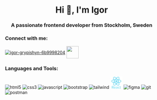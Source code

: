 <h1 align="center">Hi 👋, I'm Igor</h1>
<h3 align="center">A passionate frontend developer from Stockholm, Sweden</h3>

<h3 align="left">Connect with me:</h3>

<p align="left">
<a href="https://linkedin.com/in/igor-grypishyn-6b9998204" target="blank"><img align="center" src="https://raw.githubusercontent.com/rahuldkjain/github-profile-readme-generator/master/src/images/icons/Social/linked-in-alt.svg" alt="igor-grypishyn-6b9998204" height="40" width="40" /></a>
<a href="http://igordev.se/" target="blank"><img align="center" src="https://lh3.googleusercontent.com/pw/AP1GczO1-pFSt32h-5aOMJGEdvV2D0-p6HRn_Ge5cHcrIwyaS-SR0sciXxXPbww6GQisrE_AZVfWV37uYNIGCBbUpLmKff88EncVXeB2luy0v9BOXOM_eGi6JmkqudB-e7OortNhIj9u4znimFAuFeTZeu4pEKG4suiA14OV8g84o4tOndlYj-aTXfXialsma-VISv6gYBnNSUoOJKR5f10iPkBo1HY3sAGwjnjMIxxkzsGWzgLBq-PLUtdJFVkUp2kEYkDRdUPdrm6oAUDt8z2ikJGJwwX3pd3H-0brutqgzYiH9t3xNSle6MWBmFWR0KxblS573aMF9eJlGnnF2o-9rj8Q53bXlmed83vmtxeHMWDsb9FU6a48SaB9-ZsOHfoCDR4NPrMbGjp-3-26F7hgPbHM6vDA4ca-JgALXt1xlce5D14fO_4nL_WWTxFOqjd9vw774a9YBU-e5wVs-9Yph8TH703PV7gOjK3BED7wIUiVPcxy-WL1A3hkQ4yIu9x5wYzOEGtg1Wl2Ion1TJ9BmUChWlWARVVFqyh7nEiqpVkyv1WzkR8r6xvFBFh9JQ2fOR2F6ogAqXgVrkSGDooNwk9uRjz6FcW3QHo1niRXxSJDNViT-PVfiEFWa4d5MeJMMbuhqcINjcE3-gnXqLfo4sX-ZU9Hf-dJQ9EkSH8ikmvl6uXafD6iRpZ3YOv4-CUQiWPI_hJUA08BPbtH2PC_vItF2J6pJpU9FNlnsFg6vxoYZydu8JGPMfYI32F0MuyfftfyAzXri6AD0_tEl_0m7SfnvNJKcz1nb8xla-vrgwUOrrQxkdvpinj-GLIsuxPVhHZDI7m46rbzwdqn6Yp8qUslbzHl7zAaqbhqyVBy26AAldHAbe2viMTTMi-VwHDjxfqq0i7hm_2_ve7Z6b4yBLi3d8zsEVMoMeBeyjPgX-WoLuud9rDYDNGYh3ei2dc=w512-h512-s-no-gm?authuser=0" height="40" width="40" /></a>
</p>

<h3 align="left">Languages and Tools:</h3>

<p align="left">
<img src="https://lh3.googleusercontent.com/pw/AP1GczMSZWytG4gX7KFNL32cKyCCw5WUgOlnOOea1Dt_ADAJAZGqQ2J2bj3mEyI8_jD1eWmcXdQ-PWnYvW5VFp6x9reqb-ZUx8G2rGy5pR2ecIGMesJ-XnQM5iloA49blO-VnTXjy4nw7otV1XwqCbpwGojaQKwpLqsOz6ska3mlVHhs9ZSUxbayBq7KwYyI8mc1qkLf0d8uubiCrX-EA9FlaoNh4V3iwGX6-zM7rZNWoSiTwpom8JY93EhivFhMror2Rt2PWbXD9rnaqXdVluQ7BLDf5mQP5FbF_2ia_SVuLRHr9b1wmCf582gQ31coV0Nua2bEze8vDKcHkL1RlRCtEqQ3o1pTnY5Zf2iXEfBSyJs5uXrKqO0lb6hiyBThBmIuyChrsMT-h-CWG46UBnNev8pIpgcq7SE5kF8QOkLi9d2TIMJ2c6DRNNIkgpTLjyhtlQNDxQl_G3ke_AU3JE8R3A78KW3sjxZntYxzxXFJ2_ASGxgxMudmzr0Vu8QVptz4baEgvNjUn9O13uiFqEDltdOQI_gWni6eGlRd2be1Vp9PfcgN1e02-tmxC7ZC7yoojQVePYidaR0dwn-n51M45tgQ_0hwemGepz20RVmFp9MlEOZnOOO79EAiYMBTSPO4CaE6PCePH8Ubd8IPlvnpdrM1k0nEH9RzAka1Vd4C35-09Wy6p7sHYuP_38TDkVibzu2p_IRCfW7zdph0n7sa3SqmCil1xvFDPYvZByGhb0IOwMQElEGOy5LHMa3PBzO4bg4VzgP6GRyI0baQoT3p1cidjl4yd5zv7xFSC3nDvIGSI0tb32Zg7hIVFdAo8251ZcDgGS_wG5hV7HmdIMsgzzOkFD_NEclPnJ92qzImVnfrlpFJBpHrfMR4Z6mJjL2cgNF_kbdpAlKFI0v161pMQPxHyc3NsD3cr7tjkdaTik5Hgm41vnHQ4VexixT2Zg=w1530-h1530-s-no-gm?authuser=0" alt="html5" width="40" height="40"/>
<img src="https://lh3.googleusercontent.com/pw/AP1GczOL2AeEMINqKxje0u9KOVwxXnbqjYqUf15J7QgR2bt47VcI01VZe1IWI01iPFivK1vGWD7w3wuK5fXIDIwDkVUkIlrGFKS4wpHk2sietfdoLgINQMN7NBkVzcCoUHYwkyUrO97f4lgz2-pQDzcFlDpp7iMfA8gXGLI9mlSs_F7bygzuyCEMxda04u0U9tWE91i5uTYE5B3gUJa9GbKC_Sm8OFhVktkzgTGz98POp133lPxE8OCrkU2g040u1Ow83sQzH3y32oTMa2qu_QUXH0qVu0TzrmT-SX46ilErV4HRO8pqtuWGTBlWa_PyMBT_iAQmyayWjUtsaE0ZKQg2DnuAcKH8B9xVULiYAu0Jf8qNeHNS_9m3VIGrLKsz5fxeROzxHFGBcYoAiTeGpEigD9MnlTp0OIrqXOlxDFTBit0zHXlPkRGAYArO8X0M5uyfbLyCU95WgogYt2w1mCOSHCR8oA769J8WAmIVWXuqnIHKw3QoUkWHPuR7uVUTgP5DNl4Js5ylBq2Q8Zsm_IzEDjEqHZNFhJ8iTF-gGiL1xGAm61GIVH10ee-SZaec--eSZ6ubWnLIO-aObcrUD7NfUi6XhWR4We-meF2MnH4r8tIdzSgr0M4TZxeUMoW2P1xOmFcj4_OG_uerYupO2fUHwHIcoZk_ilrX-yG8mhxc9Bk9dGtvaSCyr8pfX8hPWOHG3n17mYR4kKYXWS_UjM3c1RpBoR4zD5_n6x9iqqXdlFe7xoMxlv4eSUeYp0T8tli33AGwo0gEjZnUcSgr_ompystdE8zlQNhT0cwgi2cVOiheu8y0W-rnhBsRuSGwq60m0EwhyyWYg0xVZfF7Vd3LqyUgm8vK58K-JW40fPn-VVsiTIe_WAzMOs4lLOXBolmCveRsex0fM7jc0GTPeRcW-lnssMiKuesz-AM6Xlmhmy9JVf0ja8YsbAADqrcUXQ=w1530-h1530-s-no-gm?authuser=0" alt="css3" width="40" height="40"/>
<img src="https://lh3.googleusercontent.com/pw/AP1GczNkGYcm9X4EQasjHbI0OO6DXVgvcWmq-ofD_bafpbEv-ZeRn4cOmheYtHCoRiwpQ8gLi7uYkqcyfp1bFobChPjC85ZfUi47uxOFZD96adxIDF8NsVt-uUxF9ylrSh7aeXcI5BfLIS8CJvem7Zwg2zUi9l-YymU3dbkIhS6PkcCaltJwb3-rfwIZZW68lbUcvq99HWoDbtzm2t-A0YoHJnRD-38jddPwM8ijNjFsvFt9WqABbEGTeG9J-9A9khU5e9FceY8Qi2o7z-fUOS7zIcGqxgJ7V-BPS8s1ZItwXqZL0mxYnLxDnIHmK9DFkPhQuuKLp6UsX1RX-rOpEhh-eljghRYrlAgGFO00fMALqgqbETNy3sjhUFToo6m5m6JIj5OOkl3rfdUzEGF8u_gnv4W6QnOOvAoIeu49sFPmyUZ_SrBIQkvYD-rONhO4KmoXo2zyL0EAYVeIL9gRdfa6vzXMzpoolu5FP3ETOog0NuGYg76urYJHkorLPSLM4oRNYjiVDHc6GHJECeVQsA0YYTIdYekdPLrjvTfC9bZtDO5SIfxTp2p85P_2opftgWy1SVT3RK_yCitoXoLxl_O7kV3XuKic6qq97YyqCiPl9RY74sYevj6_dd_UJ0fi8up2nfjers6Y4jiisxgqhk2Ef65XJoASJL7OupC5AtyM3nwGirwZj5dNCvsNpmTbkOs-7bPuLwY7rgU26ItQWcORzv87ZLqW1_M234pLDKB3K9uK5gArwAtT5wCsMAwo7Go3q2UHb2ApINGrYoF3R8Dq-BErktnCHswMIVfyVdpzb_72BkjczNporkRJuOVzZBo9Vy6qJCjkJI-P-tx1RqjiSmnXSPoxFwvW4JC91Lz4P9g8bZXeqr5sv7iPYtOEnKNZAQ27bTRgr7IRIL95sfqX1wWts_VH5BEe5lLL75lSOP6vduQxAbtbn0mrEP5c5nQ=w1530-h1530-s-no-gm?authuser=0" alt="javascript" width="40" height="40"/>
<img src="https://lh3.googleusercontent.com/pw/AP1GczOyWw9e4wZdw9T3H1G50C0gXgen_OMBNhkLszLyT4oZ9PSgJXfJsYdP1aJrpHnVi5GB_9DOcuj9AmV-z4wqXjC0qDTLlN8yTIM9aEEhhzzA_6L5pbtUSnBj8NvM9-mgTFmrghJZVMrWUe61yT-pb3cUz9y78dJuzJxNRko_4kIQfyemLCI3oTJfjEYh1D0p8vk8xChDgEPgmB1ZevBcly6B6UtFr42eGEaicTJq9VECQ7zg4eq8iEFPpgcOeKDrh_nWqPiEsIGNZDORMQ2-doyPHQ3S-6RUAKVk6x43uhPZLKJmO3zq2dP9OEGeRx7_FVj_fF3Anbo0PLIsIibjrzp1SpouTQDJLsaNQawA2wCRMeDS5WqhPVyctGldiRf1gO-n6GckyWcNCFxZFViHs8B5HOItrOvy0EqcOjPr2W_iRiqdtDHqMskEV9spKe3WMtY0VVi_oK97eULMzHCmKotf5QBIl1pyu0rxzUXjXFVjP5ePM7PB4hVSKiAOzrReArt7NELbGf-_74crynjr5Y8JNHD2hEVO5OI3mUSgyH0viTdOq0sk5TmzViMeSqnE2Fh8FPF_BNIvZR1ZGySw41Cy5sBqhCIn7U_MUSvTC7ERCfvSAP_tgjCGQfsIGSj8feNYXceZ44LTfzxmzQ-8b4G2hUiOZc0_PhhzTfSlRDFhyEHGVDb5CFP3KZiFnAd8a3bGv2BZD5kPCmJOOex4SA9ZB1EzWph7CKTA23HV1cpUQloPUzkK6-tt-FcLkYgk1BA5As0TcrxqJ-BjGH1RNdxEspzkzrUbenLZlqHbwUtUkprN5BxgtuhPEGJ1iywtqGVoib3ebDpXNtRwHKfU1H_sdOWj-R8FJJkM1o_nemWua6q7maWfHjtXeuAZruSRip51wFBbpRaZQEVo_yiKuGXu3F3Q1-rXXQtIWgjzLr61dMw27plTOvbEJl5Wpw=w1181-h941-s-no-gm?authuser=0" alt="bootstrap" width="50" height="40"/>
<img src="https://www.vectorlogo.zone/logos/tailwindcss/tailwindcss-icon.svg" alt="tailwind" width="40" height="40"/>
<img src="https://raw.githubusercontent.com/devicons/devicon/master/icons/react/react-original-wordmark.svg" alt="react" width="40" height="40"/>

<img src="https://www.vectorlogo.zone/logos/figma/figma-icon.svg" alt="figma" width="40" height="40"/>
<img src="https://www.vectorlogo.zone/logos/git-scm/git-scm-icon.svg" alt="git" width="40" height="40"/>
<img src="https://www.vectorlogo.zone/logos/getpostman/getpostman-icon.svg" alt="postman" width="40" height="40"/>
</p>
